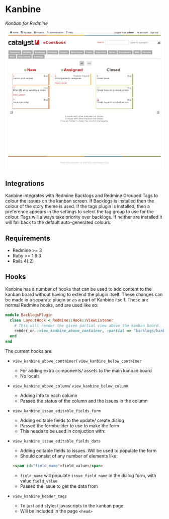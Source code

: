 # Kanbine

_Kanban for Redmine_

![](screenshot.png)

## Integrations

Kanbine integrates with Redmine Backlogs and Redmine Grouped Tags to colour the issues on the kanban screen. If Backlogs is installed then the colour of the story theme is used. If the tags plugin is installed, then a preference appears in the settings to select the tag group to use for the colour. Tags will always take priority over backlogs. If neither are installed it will fall back to the default auto-generated colours.

## Requirements

+ Redmine >= 3
+ Ruby >= 1.9.3
+ Rails 4(.2)

## Hooks

Kanbine has a number of hooks that can be used to add content to the kanban board without having to extend the plugin itself. These changes can be made in a separate plugin or as a part of Kanbine itself. These are normal Redmine hooks, and are used like so:

```ruby
module BacklogsPlugin
  class LayoutHook < Redmine::Hook::ViewListener
    # This will render the given partial view above the kanban board.
    render_on :view_kanbine_above_container, :partial => "backlogs/kanbine_taskboard_link"
  end
end
```

The current hooks are:

+ `view_kanbine_above_container`/ `view_kanbine_below_container`
  + For adding extra components/ assets to the main kanban board
  + No locals
+ `view_kanbine_above_column`/ `view_kanbine_below_column`
  + Adding info to each column
  + Passed the status of the column and the issues in the column
+ `view_kanbine_issue_editable_fields_form`
  + Adding editable fields to the update/ create dialog
  + Passed the formbuilder to use to make the form
  + This needs to be used in conjuction with:
+ `view_kanbine_issue_editable_fields_data`
  + Adding editable fields to issues. Will be used to populate the form
  + Should consist of any number of elements like:

  ```html
  <span id="field_name">field_value</span>
  ```

  + `field_name` will populate `issue_field_name` in the dialog form, with value `field_value`
  + Passed the issue to get the data from
+ `view_kanbine_header_tags`
  + To just add styles/ javascripts to the kanban page.
  + Will be included in the page `<head>`
